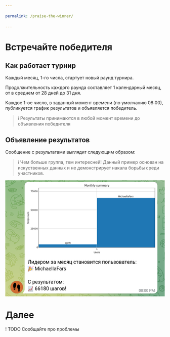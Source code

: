 ```yaml
---

permalink: /praise-the-winner/

---
```


# Встречайте победителя

## Как работает турнир

Каждый месяц, 1-го числа, стартует новый раунд турнира.

Продолжительность каждого раунда составляет 1 календарный месяц, от в среднем от 28 дней до 31 дня.

Каждое 1-ое число, в заданный момент времени (по умолчанию 08:00), публикуется график результатов и объявляется победитель.

>ℹ️ Результаты принимаются в любой момент времени до объявления победителя

## Объявление результатов

Сообщение с результатами выглядит следующим образом:

>ℹ️ Чем больше группа, тем интересней!
>Данный пример основан на искуственных данных и не демонстрирует накала борьбы среди участников.

![01](../img/demo/praise-the-winner/01-winner.png)

# Далее

! TODO Сообщайте про проблемы
